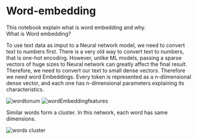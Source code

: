 # Word-embedding  
This notebook explain what is word embedding and why.  
What is Word embedding? 

To use text data as imput to a Neural network model, we need to convert text to numbers first. There is a very old way to convert text to numbers, that is one-hot encoding. However, unlike ML models, passing a sparse vectors of huge sizes to Neural network can greatly affect the final result. Therefore, we need to convert our text to small dense vectors. Therefore we need word Embeddings. Every token is represented as a n-diimensional dense vector, and each one has n-dimensional parameters explaining its characteristics.

![wordtonum](https://github.com/MYinthewood/Word-embedding/assets/129473659/e464587c-b7b7-489a-a10a-b7654ccf25b3)
![wordEmbeddingfeatures](https://github.com/MYinthewood/Word-embedding/assets/129473659/c5ebfd0b-08c4-4c2c-89bd-7e5ba520254f)

Similar words form a cluster. In this network, each word has same dimensions.

![words cluster](https://github.com/MYinthewood/Word-embedding/assets/129473659/1ce070e4-f724-4b17-9ea6-19bbb06fbbd8)
